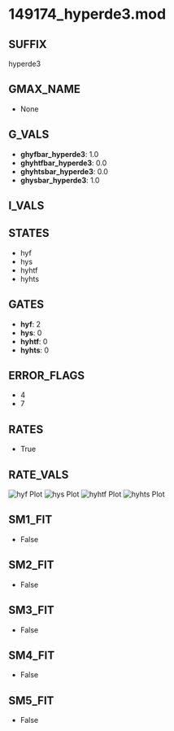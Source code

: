 # 149174_hyperde3.mod

## SUFFIX

hyperde3

## GMAX_NAME

- None

## G_VALS

- **ghyfbar_hyperde3**: 1.0
- **ghyhtfbar_hyperde3**: 0.0
- **ghyhtsbar_hyperde3**: 0.0
- **ghysbar_hyperde3**: 1.0

## I_VALS


## STATES

- hyf
- hys
- hyhtf
- hyhts

## GATES

- **hyf**: 2
- **hys**: 0
- **hyhtf**: 0
- **hyhts**: 0

## ERROR_FLAGS

- 4
- 7

## RATES

- True

## RATE_VALS

![hyf Plot](/Users/pbozelos/Dropbox/icg-Chai-Panos/supermodels/output_markdown_files/IH/149174_hyperde3.mod/images/hyf.png)
![hys Plot](/Users/pbozelos/Dropbox/icg-Chai-Panos/supermodels/output_markdown_files/IH/149174_hyperde3.mod/images/hys.png)
![hyhtf Plot](/Users/pbozelos/Dropbox/icg-Chai-Panos/supermodels/output_markdown_files/IH/149174_hyperde3.mod/images/hyhtf.png)
![hyhts Plot](/Users/pbozelos/Dropbox/icg-Chai-Panos/supermodels/output_markdown_files/IH/149174_hyperde3.mod/images/hyhts.png)

## SM1_FIT

- False

## SM2_FIT

- False

## SM3_FIT

- False

## SM4_FIT

- False

## SM5_FIT

- False

